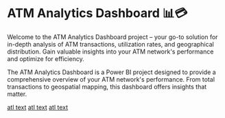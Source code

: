 # ATM Analytics Dashboard 📊💳

Welcome to the ATM Analytics Dashboard project – your go-to solution for in-depth analysis of ATM transactions, utilization rates, and geographical distribution. Gain valuable insights into your ATM network's performance and optimize for efficiency.

The ATM Analytics Dashboard is a Power BI project designed to provide a comprehensive overview of your ATM network's performance. From total transactions to geospatial mapping, this dashboard offers insights that matter.

[atl text](./Home.PNG)
[atl text](Overview.PNG)
[atl text](./Demography.PNG)
